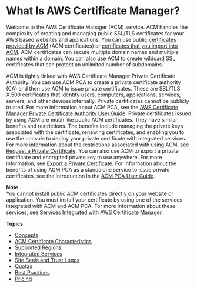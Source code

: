 # What Is AWS Certificate Manager?<a name="acm-overview"></a>

Welcome to the AWS Certificate Manager \(ACM\) service\. ACM handles the complexity of creating and managing public SSL/TLS certificates for your AWS based websites and applications\. You can use public [certificates provided by ACM](gs-acm-request-public.md) \(ACM certificates\) or [ certificates that you import into ACM](import-certificate.md)\. ACM certificates can secure multiple domain names and multiple names within a domain\. You can also use ACM to create wildcard SSL certificates that can protect an unlimited number of subdomains\. 

ACM is tightly linked with AWS Certificate Manager Private Certificate Authority\. You can use ACM PCA to create a private certificate authority \(CA\) and then use ACM to issue private certificates\. These are SSL/TLS X\.509 certificates that identify users, computers, applications, services, servers, and other devices internally\. Private certificates cannot be publicly trusted\. For more information about ACM PCA, see the [AWS Certificate Manager Private Certificate Authority User Guide](https://docs.aws.amazon.com/acm-pca/latest/userguide/)\. Private certificates issued by using ACM are much like public ACM certificates\. They have similar benefits and restrictions\. The benefits include managing the private keys associated with the certificate, renewing certificates, and enabling you to use the console to deploy your private certificate with integrated services\. For more information about the restrictions associated with using ACM, see [Request a Private Certificate](gs-acm-request-private.md)\. You can also use ACM to export a private certificate and encrypted private key to use anywhere\. For more information, see [Export a Private Certificate](gs-acm-export-private.md)\. For information about the benefits of using ACM PCA as a standalone service to issue private certificates, see the introduction in the [ACM PCA User Guide](https://docs.aws.amazon.com/acm-pca/latest/userguide/PcaWelcome.html)\. 

**Note**  
You cannot install public ACM certificates directly on your website or application\. You must install your certificate by using one of the services integrated with ACM and ACM PCA\. For more information about these services, see [Services Integrated with AWS Certificate Manager](acm-services.md)\. 

**Topics**
+ [Concepts](acm-concepts.md)
+ [ACM Certificate Characteristics](acm-certificate.md)
+ [Supported Regions](acm-regions.md)
+ [Integrated Services](acm-services.md)
+ [Site Seals and Trust Logos](acm-siteseal.md)
+ [Quotas](acm-limits.md)
+ [Best Practices](acm-bestpractices.md)
+ [Pricing](acm-billing.md)